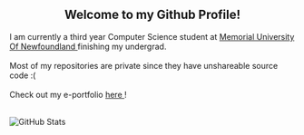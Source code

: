 ### 
<h2 align="center">Welcome to my Github Profile!</h2>

I am currently a third year Computer Science student at <a href="https://www.cs.mun.ca/"> Memorial University Of Newfoundland </a> finishing my undergrad. <br></br>
Most of my repositories are private since they have unshareable source code :( <br></br>
Check out my e-portfolio <a href="https://prathamatmun.github.io/"> here </a>! <br></br>


![GitHub Stats](https://github-readme-stats.vercel.app/api?username=PrathamAtMun&theme=radical)
